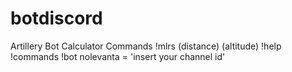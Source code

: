 # botdiscord
Artillery Bot Calculator
Commands
!mlrs (distance) (altitude)
!help 
!commands
!bot
nolevanta = 'insert your channel id'
